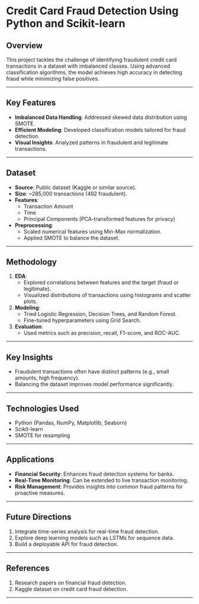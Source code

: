 # Credit Card Fraud Detection Using Python and Scikit-learn

## Overview
This project tackles the challenge of identifying fraudulent credit card transactions in a dataset with imbalanced classes. Using advanced classification algorithms, the model achieves high accuracy in detecting fraud while minimizing false positives.

---

## Key Features
- **Imbalanced Data Handling**: Addressed skewed data distribution using SMOTE.
- **Efficient Modeling**: Developed classification models tailored for fraud detection.
- **Visual Insights**: Analyzed patterns in fraudulent and legitimate transactions.

---

## Dataset
- **Source**: Public dataset (Kaggle or similar source).
- **Size**: ~285,000 transactions (492 fraudulent).
- **Features**:
  - Transaction Amount
  - Time
  - Principal Components (PCA-transformed features for privacy)
- **Preprocessing**:
  - Scaled numerical features using Min-Max normalization.
  - Applied SMOTE to balance the dataset.

---

## Methodology
1. **EDA**:
   - Explored correlations between features and the target (fraud or legitimate).
   - Visualized distributions of transactions using histograms and scatter plots.
2. **Modeling**:
   - Tried Logistic Regression, Decision Trees, and Random Forest.
   - Fine-tuned hyperparameters using Grid Search.
3. **Evaluation**:
   - Used metrics such as precision, recall, F1-score, and ROC-AUC.

---

## Key Insights
- Fraudulent transactions often have distinct patterns (e.g., small amounts, high frequency).
- Balancing the dataset improves model performance significantly.

---

## Technologies Used
- Python (Pandas, NumPy, Matplotlib, Seaborn)
- Scikit-learn
- SMOTE for resampling

---

## Applications
- **Financial Security**: Enhances fraud detection systems for banks.
- **Real-Time Monitoring**: Can be extended to live transaction monitoring.
- **Risk Management**: Provides insights into common fraud patterns for proactive measures.

---

## Future Directions
1. Integrate time-series analysis for real-time fraud detection.
2. Explore deep learning models such as LSTMs for sequence data.
3. Build a deployable API for fraud detection.

---

## References
1. Research papers on financial fraud detection.
2. Kaggle dataset on credit card fraud detection.

---
